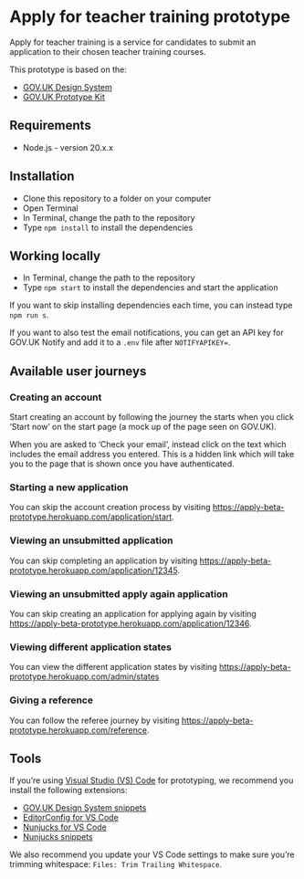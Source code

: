 # Apply for teacher training prototype

Apply for teacher training is a service for candidates to submit an application to their chosen teacher training courses.

This prototype is based on the:

- [GOV.UK Design System](https://design-system.service.gov.uk/)
- [GOV.UK Prototype Kit](https://prototype-kit.service.gov.uk/docs/)

## Requirements

- Node.js - version 20.x.x

## Installation

- Clone this repository to a folder on your computer
- Open Terminal
- In Terminal, change the path to the repository
- Type `npm install` to install the dependencies

## Working locally

- In Terminal, change the path to the repository
- Type `npm start` to install the dependencies and start the application

If you want to skip installing dependencies each time, you can instead type `npm run s`.

If you want to also test the email notifications, you can get an API key for GOV.UK Notify and add it to a `.env` file after `NOTIFYAPIKEY=`.

## Available user journeys

### Creating an account

Start creating an account by following the journey the starts when you click ‘Start now’ on the start page (a mock up of the page seen on GOV.UK).

When you are asked to ‘Check your email’, instead click on the text which includes the email address you entered. This is a hidden link which will take you to the page that is shown once you have authenticated.

### Starting a new application

You can skip the account creation process by visiting <https://apply-beta-prototype.herokuapp.com/application/start>.

### Viewing an unsubmitted application

You can skip completing an application by visiting <https://apply-beta-prototype.herokuapp.com/application/12345>.

### Viewing an unsubmitted apply again application

You can skip creating an application for applying again by visiting <https://apply-beta-prototype.herokuapp.com/application/12346>.

### Viewing different application states

You can view the different application states by visiting <https://apply-beta-prototype.herokuapp.com/admin/states>

### Giving a reference

You can follow the referee journey by visiting <https://apply-beta-prototype.herokuapp.com/reference>.

## Tools

If you’re using [Visual Studio (VS) Code](https://code.visualstudio.com/) for prototyping, we recommend you install the following extensions:

- [GOV.UK Design System snippets](https://marketplace.visualstudio.com/items?itemName=simonwhatley.govuk-design-system-snippets)
- [EditorConfig for VS Code](https://marketplace.visualstudio.com/items?itemName=EditorConfig.EditorConfig)
- [Nunjucks for VS Code](https://marketplace.visualstudio.com/items?itemName=ronnidc.nunjucks)
- [Nunjucks snippets](https://marketplace.visualstudio.com/items?itemName=luwenjiechn.nunjucks-vscode-snippets)

We also recommend you update your VS Code settings to make sure you’re trimming whitespace: `Files: Trim Trailing Whitespace`.
